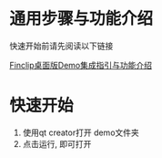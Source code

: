 # 通用步骤与功能介绍

快速开始前请先阅读以下链接

[Finclip桌面版Demo集成指引与功能介绍](https://github.com/finogeeks/finclip-desktop-demo/tree/master/examples)


# 快速开始

1. 使用qt creator打开 demo文件夹
2. 点击运行, 即可打开
